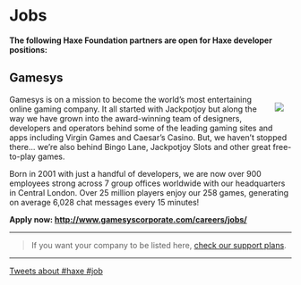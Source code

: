 # Jobs 

**The following Haxe Foundation partners are open for Haxe developer positions:**

## Gamesys
<img src="img/partners/gamesys.png" align="right" style="margin:1em"/>

Gamesys is on a mission to become the world’s most entertaining online gaming company. It all started with Jackpotjoy but along the way we have grown into the award-winning team of designers, developers and operators behind some of the leading gaming sites and apps including Virgin Games and Caesar’s Casino. But, we haven’t stopped there... we’re also behind Bingo Lane, Jackpotjoy Slots and other great free-to-play games. 

Born in 2001 with just a handful of developers, we are now over 900 employees strong across 7 group offices worldwide with our headquarters in Central London.  Over 25 million players enjoy our 258 games, generating on average 6,028 chat messages every 15 minutes!

**Apply now: <http://www.gamesyscorporate.com/careers/jobs/>**

---

> If you want your company to be listed here, [check our support plans](support-plans.html).

---

<a class="twitter-timeline"  href="https://twitter.com/search?q=%23haxe%20%23job%20-RT" data-widget-id="776169313879330817">Tweets about #haxe #job</a><script>!function(d,s,id){var js,fjs=d.getElementsByTagName(s)[0],p=/^http:/.test(d.location)?'http':'https';if(!d.getElementById(id)){js=d.createElement(s);js.id=id;js.src=p+"://platform.twitter.com/widgets.js";fjs.parentNode.insertBefore(js,fjs);}}(document,"script","twitter-wjs");</script>


